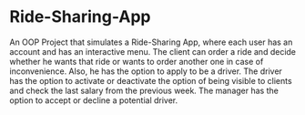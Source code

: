 # Ride-Sharing-App

An OOP Project that simulates a Ride-Sharing App, where each user has an account and has an interactive menu. 
The client can order a ride and decide whether he wants that ride or wants to order another one in case of inconvenience. Also, he has the option to apply to be a driver.
The driver has the option to activate or deactivate the option of being visible to clients and check the last salary from the previous week.
The manager has the option to accept or decline a potential driver.
